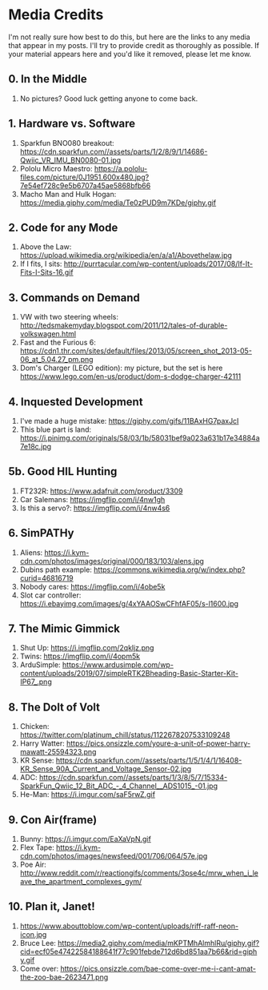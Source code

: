# Media Credits
I'm not really sure how best to do this, but here are the links to any media that appear in my posts. I'll try to provide credit as thoroughly as possible. If your material appears here and you'd like it removed, please let me know.

## 0. In the Middle
1. No pictures? Good luck getting anyone to come back.
## 1. Hardware vs. Software
1.  Sparkfun BNO080 breakout: https://cdn.sparkfun.com//assets/parts/1/2/8/9/1/14686-Qwiic_VR_IMU_BN0080-01.jpg
2.  Pololu Micro Maestro: https://a.pololu-files.com/picture/0J1951.600x480.jpg?7e54ef728c9e5b6707a45ae5868bfb66
3.  Macho Man and Hulk Hogan: https://media.giphy.com/media/Te0zPUD9m7KDe/giphy.gif
## 2. Code for any Mode
1.  Above the Law: https://upload.wikimedia.org/wikipedia/en/a/a1/Abovethelaw.jpg
2.  If I fits, I sits: http://purrtacular.com/wp-content/uploads/2017/08/If-It-Fits-I-Sits-16.gif
## 3. Commands on Demand
1.  VW with two steering wheels: http://tedsmakemyday.blogspot.com/2011/12/tales-of-durable-volkswagen.html
2.  Fast and the Furious 6: https://cdn1.thr.com/sites/default/files/2013/05/screen_shot_2013-05-06_at_5.04.27_pm.png 
3.  Dom's Charger (LEGO edition): my picture, but the set is here https://www.lego.com/en-us/product/dom-s-dodge-charger-42111

## 4. Inquested Development
1.  I've made a huge mistake: https://giphy.com/gifs/11BAxHG7paxJcI
2.  This blue part is land: https://i.pinimg.com/originals/58/03/1b/58031bef9a023a631b17e34884a7e18c.jpg

## 5b. Good HIL Hunting
1.  FT232R: https://www.adafruit.com/product/3309
2.  Car Salemans: https://imgflip.com/i/4nw1gh
3.  Is this a servo?: https://imgflip.com/i/4nw4s6

## 6. SimPATHy
1.  Aliens: https://i.kym-cdn.com/photos/images/original/000/183/103/alens.jpg
2.  Dubins path example: https://commons.wikimedia.org/w/index.php?curid=46816719
3.  Nobody cares: https://imgflip.com/i/4obe5k
4.  Slot car controller: https://i.ebayimg.com/images/g/4xYAAOSwCFhfAF05/s-l1600.jpg

## 7. The Mimic Gimmick
1. Shut Up: https://i.imgflip.com/2qkljz.png
2. Twins: https://imgflip.com/i/4opm5k
3. ArduSimple: https://www.ardusimple.com/wp-content/uploads/2019/07/simpleRTK2Bheading-Basic-Starter-Kit-IP67_.png

## 8. The Dolt of Volt
1. Chicken: https://twitter.com/platinum_chill/status/1122678207533109248
2. Harry Watter: https://pics.onsizzle.com/youre-a-unit-of-power-harry-mawatt-25594323.png
3. KR Sense: https://cdn.sparkfun.com//assets/parts/1/5/1/4/1/16408-KR_Sense_90A_Current_and_Voltage_Sensor-02.jpg
4. ADC: https://cdn.sparkfun.com//assets/parts/1/3/8/5/7/15334-SparkFun_Qwiic_12_Bit_ADC_-_4_Channel__ADS1015_-01.jpg
5. He-Man: https://i.imgur.com/saF5rwZ.gif

## 9. Con Air(frame)
1. Bunny: https://i.imgur.com/EaXaVpN.gif
2. Flex Tape: https://i.kym-cdn.com/photos/images/newsfeed/001/706/064/57e.jpg
3. Poe Air: http://www.reddit.com/r/reactiongifs/comments/3pse4c/mrw_when_i_leave_the_apartment_complexes_gym/

## 10. Plan it, Janet!
1.  https://www.abouttoblow.com/wp-content/uploads/riff-raff-neon-icon.jpg
2.  Bruce Lee: https://media2.giphy.com/media/mKPTMhAlmhlRu/giphy.gif?cid=ecf05e47422584188641f77c901febde712d6bd851aa7b66&rid=giphy.gif
3.  Come over: https://pics.onsizzle.com/bae-come-over-me-i-cant-amat-the-zoo-bae-2623471.png